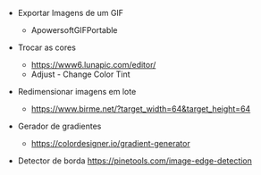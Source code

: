 * Exportar Imagens de um GIF
  * ApowersoftGIFPortable

* Trocar as cores
  * https://www6.lunapic.com/editor/
  * Adjust - Change Color Tint

* Redimensionar imagens em lote
  * https://www.birme.net/?target_width=64&target_height=64

* Gerador de gradientes
  * https://colordesigner.io/gradient-generator

* Detector de borda
https://pinetools.com/image-edge-detection
